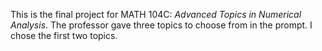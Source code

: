 This is the final project for MATH 104C: _Advanced Topics in Numerical Analysis_. The professor gave three topics to choose from in the prompt. I chose the first two topics.
